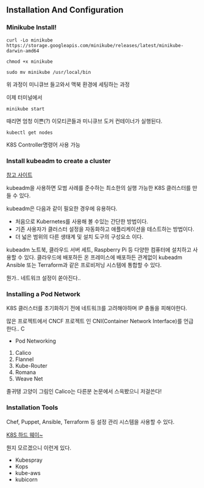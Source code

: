 ## Installation And Configuration

### Minikube Install!
```curl -Lo minikube https://storage.googleapis.com/minikube/releases/latest/minikube-darwin-amd64```

```chmod +x minikube```

```sudo mv minikube /usr/local/bin```

위 과정이 미니큐브 들고와서 맥북 환경에 세팅하는 과정

이제 터미널에서

```minikube start```

때리면 엄청 이쁜(?) 이모티콘들과 미니큐브 도커 컨테이너가 실행된다.

```kubectl get nodes```

K8S Controller명령어 사용 가능

### Install kubeadm to create a cluster
[참고 사이트](https://kubernetes.io/docs/setup/production-environment/tools/kubeadm/create-cluster-kubeadm/)

kubeadm을 사용하면 모범 사례를 준수하는 최소한의 실행 가능한 K8S 클러스터를 만들 수 있다.

kubeadm은 다음과 같이 필요한 경우에 유용하다.

- 처음으로 Kubernetes를 사용해 볼 수있는 간단한 방법이다.
- 기존 사용자가 클러스터 설정을 자동화하고 애플리케이션을 테스트하는 방법이다.
- 더 넓은 범위의 다른 생태계 및 설치 도구의 구성요소 이다.

kubeadm 노트북, 클라우드 서버 세트, Raspberry Pi 등 다양한 컴퓨터에 설치하고 사용할 수 있다.
클라우드에 배포하든 온 프레미스에 배포하든 관계없이 kubeadm Ansible 또는 Terraform과 같은 프로비저닝 시스템에 통합할 수 있다.

뭔가.. 네트워크 설정이 쏟아진다..

### Installing a Pod Network
K8S 클러스터를 초기화하기 전에 네트워크를 고려해야하며 IP 충돌을 피해야한다.

많은 프로젝트에서 CNCF 프로젝트 인 CNI(Container Network Interface)를 언급한다.. C

- Pod Networking
1. Calico
2. Flannel
3. Kube-Router
4. Romana
5. Weave Net

졸귀탱 고양이 그림인 Calico는 다른분 논문에서 스윽봤으니 저걸쓴다!

### Installation Tools
Chef, Puppet, Ansible, Terraform 등 설정 관리 시스템을 사용할 수 있다.

[K8S 하드 웨이~](https://github.com/kelseyhightower/kubernetes-the-hard-way)

뭔지 모르겠으니 이런게 있다.

- Kubespray
- Kops
- kube-aws
- kubicorn
